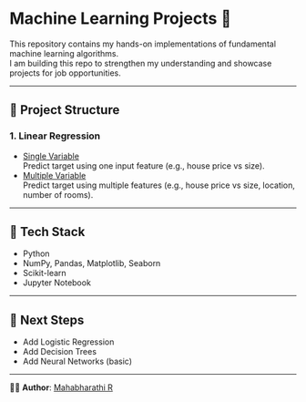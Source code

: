 # Machine Learning Projects 🚀

This repository contains my hands-on implementations of fundamental machine learning algorithms.  
I am building this repo to strengthen my understanding and showcase projects for job opportunities.  

---

## 📂 Project Structure

### 1. Linear Regression
- [Single Variable](./LinearRegression/SingleVariable)  
  Predict target using one input feature (e.g., house price vs size).  
- [Multiple Variable](./LinearRegression/MultipleVariable)  
  Predict target using multiple features (e.g., house price vs size, location, number of rooms).  

---

## 🔧 Tech Stack
- Python
- NumPy, Pandas, Matplotlib, Seaborn
- Scikit-learn
- Jupyter Notebook

---

## 📌 Next Steps
- Add Logistic Regression
- Add Decision Trees
- Add Neural Networks (basic)

---

👨‍💻 **Author**: [Mahabharathi R](https://github.com/mahabharathir)
